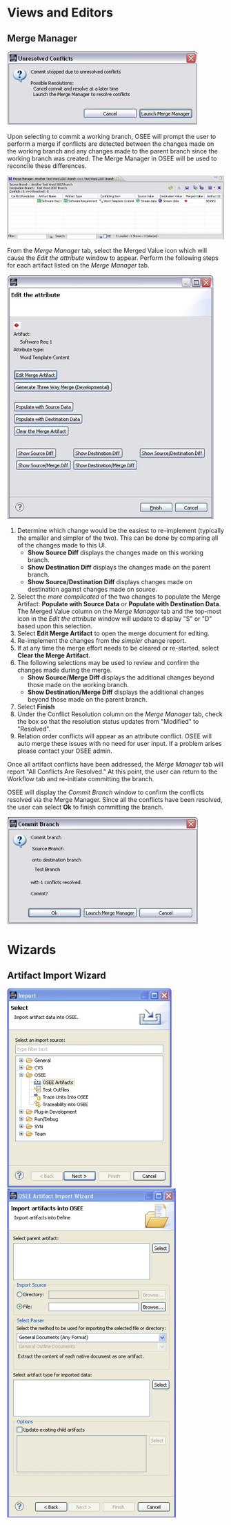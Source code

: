 # Views and Editors

## Merge Manager

![image:stoppeddialog.jpg](/docs/images/stoppeddialog.jpg "image:stoppeddialog.jpg")

Upon selecting to commit a working branch, OSEE will prompt the user to
perform a merge if conflicts are detected between the changes made on
the working branch and any changes made to the parent branch since the
working branch was created. The Merge Manager in OSEE will be used to
reconcile these differences.

![image:attr.jpg](/docs/images/attr.jpg "image:attr.jpg")

From the *Merge Manager* tab, select the Merged Value icon which will
cause the *Edit the attribute* window to appear. Perform the following
steps for each artifact listed on the *Merge Manager* tab.

![image:3-way.jpg](/docs/images/3-way.jpg "image:3-way.jpg")

1.  Determine which change would be the easiest to re-implement
    (typically the smaller and simpler of the two). This can be done by
    comparing all of the changes made to this UI.
      - **Show Source Diff** displays the changes made on this working
        branch.
      - **Show Destination Diff** displays the changes made on the
        parent branch.
      - **Show Source/Destination Diff** displays changes made on
        destination against changes made on source.
2.  Select the *more complicated* of the two changes to populate the
    Merge Artifact: **Populate with Source Data** or **Populate with
    Destination Data**. The Merged Value column on the *Merge Manager*
    tab and the top-most icon in the *Edit the attribute* window will
    update to display "S" or "D" based upon this selection.
3.  Select **Edit Merge Artifact** to open the merge document for
    editing.
4.  Re-implement the changes from the *simpler* change report.
5.  If at any time the merge effort needs to be cleared or re-started,
    select **Clear the Merge Artifact**.
6.  The following selections may be used to review and confirm the
    changes made during the merge.
      - **Show Source/Merge Diff** displays the additional changes
        beyond those made on the working branch.
      - **Show Destination/Merge Diff** displays the additional changes
        beyond those made on the parent branch.
7.  Select **Finish**
8.  Under the Conflict Resolution column on the *Merge Manager* tab,
    check the box so that the resolution status updates from "Modified"
    to "Resolved".
9.  Relation order conflicts will appear as an attribute conflict. OSEE
    will auto merge these issues with no need for user input. If a
    problem arises please contact your OSEE admin.

Once all artifact conflicts have been addressed, the *Merge Manager* tab
will report "All Conflicts Are Resolved." At this point, the user can
return to the Workflow tab and re-initiate committing the branch.

OSEE will display the *Commit Branch* window to confirm the conflicts
resolved via the Merge Manager. Since all the conflicts have been
resolved, the user can select **Ok** to finish committing the branch.

![image:complete2.jpg](/docs/images/complete2.jpg "image:complete2.jpg")

# Wizards

## Artifact Import Wizard

![image:artifact_import_selection.jpg](/docs/images/artifact_import_selection.jpg "image:artifact_import_selection.jpg")
![image:artifact_import_wizard.jpg](/docs/images/artifact_import_wizard.jpg "image:artifact_import_wizard.jpg")

